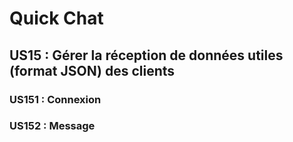 # Quick Chat
## US15 : Gérer la réception de données utiles (format JSON) des clients
###   US151 : Connexion
###   US152 : Message
